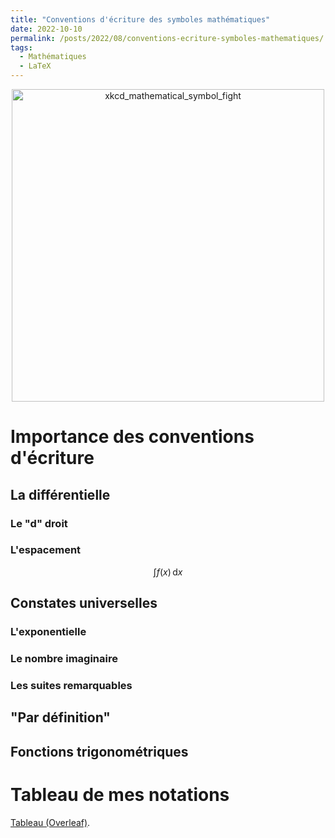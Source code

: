 ```yaml
---
title: "Conventions d'écriture des symboles mathématiques"
date: 2022-10-10
permalink: /posts/2022/08/conventions-ecriture-symboles-mathematiques/
tags:
  - Mathématiques
  - LaTeX
---
```


<center>
  <img src="https://imgs.xkcd.com/comics/mathematical_symbol_fight_2x.png" alt="xkcd_mathematical_symbol_fight" width="500"/>
</center>

# Importance des conventions d'écriture

## La différentielle

### Le "d" droit

### L'espacement

$$\int f(x)\, \mathrm{d} x$$

## Constates universelles

### L'exponentielle

### Le nombre imaginaire

### Les suites remarquables

## "Par définition"

## Fonctions trigonométriques

# Tableau de mes notations

[Tableau (Overleaf)](https://www.overleaf.com/read/nwdmfdbwrbkb).